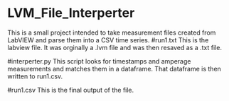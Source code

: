 # LVM_File_Interperter
This is a small project intended to take measurement files created from LabVIEW and parse them into a CSV time series.
#run1.txt
This is the labview file.  It was orginally a .lvm file and was then resaved as a .txt file.

#interperter.py
This script looks for timestamps and amperage measurements and matches them in a dataframe.  That dataframe is then written to run1.csv.

#run1.csv
This is the final output of the file.
